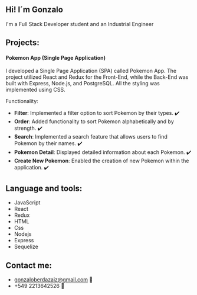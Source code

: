 ## Hi! I´m Gonzalo
I'm a Full Stack Developer student and an Industrial Engineer


## Projects:
#### Pokemon App (Single Page Application)
I developed a Single Page Application (SPA) called Pokemon App. The project utilized React and Redux for the Front-End, while the Back-End was built with Express, Node.js, and PostgreSQL. All the styling was implemented using CSS.

Functionality:
* **Filter**: Implemented a filter option to sort Pokemon by their types. ✔️
* **Order**: Added functionality to sort Pokemon alphabetically and by strength. ✔️
* **Search**: Implemented a search feature that allows users to find Pokemon by their names. ✔️
* **Pokemon Detail**: Displayed detailed information about each Pokemon. ✔️
* **Create New Pokemon**: Enabled the creation of new Pokemon within the application. ✔️


## Language and tools:
* JavaScript
* React
* Redux
* HTML
* Css
* Nodejs
* Express
* Sequelize


## Contact me:
* gonzaloberdazaiz@gmail.com 📧
* +549 2213642526 📲
